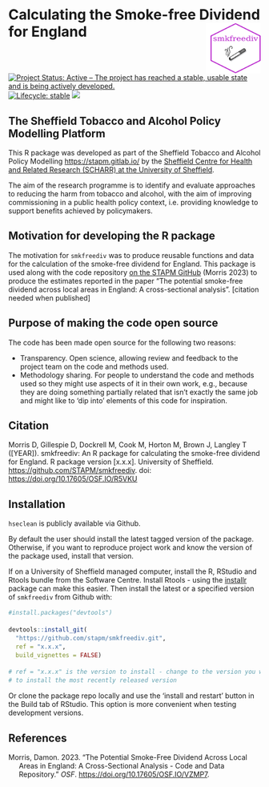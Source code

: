 
<!-- README.md is generated from README.Rmd. Please edit that file -->

# Calculating the Smoke-free Dividend for England <img src="logo.png" align="right" style="padding-left:10px;background-color:white;" width="100" height="100"/>

<!-- badges: start -->

[![Project Status: Active – The project has reached a stable, usable
state and is being actively
developed.](https://www.repostatus.org/badges/latest/active.svg)](https://www.repostatus.org/#active)
[![Lifecycle:
stable](https://img.shields.io/badge/lifecycle-stable-brightgreen.svg)](https://www.tidyverse.org/lifecycle/#stable)
[![](https://img.shields.io/badge/doi-10.17605/OSF.IO/43N7P-green.svg)](https://doi.org/10.17605/OSF.IO/R5VKU)

<!-- badges: end -->

## The Sheffield Tobacco and Alcohol Policy Modelling Platform

This R package was developed as part of the Sheffield Tobacco and
Alcohol Policy Modelling <https://stapm.gitlab.io/> by the [Sheffield
Centre for Health and Related Research (SCHARR) at the University of
Sheffield](https://www.sheffield.ac.uk/scharr).

The aim of the research programme is to identify and evaluate approaches
to reducing the harm from tobacco and alcohol, with the aim of improving
commissioning in a public health policy context, i.e. providing
knowledge to support benefits achieved by policymakers.

## Motivation for developing the R package

The motivation for `smkfreediv` was to produce reusable functions and
data for the calculation of the smoke-free dividend for England. This
package is used along with the code repository [on the STAPM
GitHub](https://github.com/STAPM/smoke-free-dividend) (Morris 2023) to
produce the estimates reported in the paper “The potential smoke-free
dividend across local areas in England: A cross-sectional analysis”.
\[citation needed when published\]

## Purpose of making the code open source

The code has been made open source for the following two reasons:

- Transparency. Open science, allowing review and feedback to the
  project team on the code and methods used.
- Methodology sharing. For people to understand the code and methods
  used so they might use aspects of it in their own work, e.g., because
  they are doing something partially related that isn’t exactly the same
  job and might like to ‘dip into’ elements of this code for
  inspiration.

## Citation

Morris D, Gillespie D, Dockrell M, Cook M, Horton M, Brown J, Langley T
(\[YEAR\]). smkfreediv: An R package for calculating the smoke-free
dividend for England. R package version \[x.x.x\]. University of
Sheffield. <https://github.com/STAPM/smkfreediv>. doi:
<https://doi.org/10.17605/OSF.IO/R5VKU>

## Installation

`hseclean` is publicly available via Github.

By default the user should install the latest tagged version of the
package. Otherwise, if you want to reproduce project work and know the
version of the package used, install that version.

If on a University of Sheffield managed computer, install the R, RStudio
and Rtools bundle from the Software Centre. Install Rtools - using the
[installr](https://cran.r-project.org/web/packages/installr/index.html)
package can make this easier. Then install the latest or a specified
version of `smkfreediv` from Github with:

``` r
#install.packages("devtools")

devtools::install_git(
  "https://github.com/stapm/smkfreediv.git", 
  ref = "x.x.x",
  build_vignettes = FALSE)

# ref = "x.x.x" is the version to install - change to the version you want e.g. "1.2.3", or delete this line 
# to install the most recently released version
```

Or clone the package repo locally and use the ‘install and restart’
button in the Build tab of RStudio. This option is more convenient when
testing development versions.

## References

<div id="refs" class="references csl-bib-body hanging-indent">

<div id="ref-morris2023" class="csl-entry">

Morris, Damon. 2023. “The Potential Smoke-Free Dividend Across Local
Areas in England: A Cross-Sectional Analysis - Code and Data
Repository.” *OSF*. <https://doi.org/10.17605/OSF.IO/VZMP7>.

</div>

</div>
